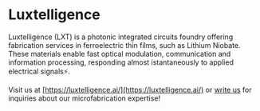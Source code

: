 # Luxtelligence

Luxtelligence (LXT) is a photonic integrated circuits foundry offering fabrication services in ferroelectric thin films, such as Lithium Niobate. 
These materials enable fast optical modulation, communication and information processing, responding almost istantaneously to applied electrical signals⚡.


Visit us at [https://luxtelligence.ai/](https://luxtelligence.ai/) or [write us](mailto:foundry@luxtelligence.ai) for inquiries about our microfabrication expertise!
